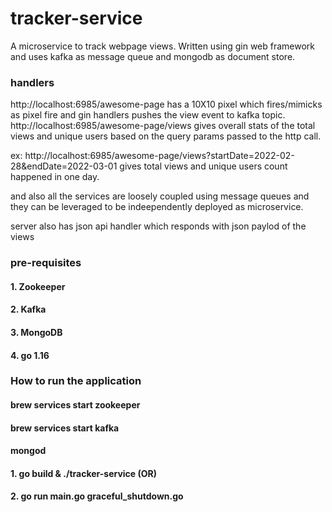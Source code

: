 # tracker-service
A microservice to track webpage views. Written using gin web framework and uses kafka as message queue and mongodb as document store.

### handlers
http://localhost:6985/awesome-page has a 10X10 pixel which fires/mimicks as pixel fire and gin handlers pushes the view event to kafka topic.
http://localhost:6985/awesome-page/views gives overall stats of the total views and unique users based on the query params passed to the http call.

ex: http://localhost:6985/awesome-page/views?startDate=2022-02-28&endDate=2022-03-01 gives total views and unique users count happened in one day.

and also all the services are loosely coupled using message queues and they can be leveraged to be indeependently deployed as microservice.

server also has json api handler which responds with json paylod of the views 


### pre-requisites
#### 1. Zookeeper
#### 2. Kafka
#### 3. MongoDB
#### 4. go 1.16



### How to run the application
#### brew services start zookeeper
#### brew services start kafka
#### mongod 
#### 1. go build & ./tracker-service (OR)
#### 2. go run main.go graceful_shutdown.go

